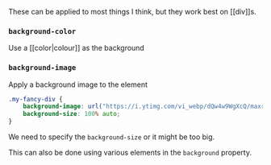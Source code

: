 These can be applied to most things I think, but they work best on [[div]]s.

### `background-color`
Use a [[color|colour]] as the background

### `background-image`
Apply a background image to the element
```css
.my-fancy-div {
	background-image: url("https://i.ytimg.com/vi_webp/dQw4w9WgXcQ/maxresdefault.webp");
	background-size: 100% auto;
}
```
We need to specify the `background-size` or it might be too big.

This can also be done using various elements in the `background` property.